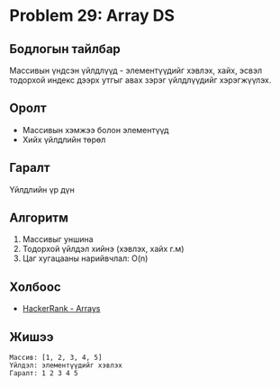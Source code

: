 # Problem 29: Array DS 
## Бодлогын тайлбар

Массивын үндсэн үйлдлүүд - элементүүдийг хэвлэх, хайх, эсвэл тодорхой индекс дээрх утгыг авах зэрэг үйлдлүүдийг хэрэгжүүлэх.

## Оролт

- Массивын хэмжээ болон элементүүд
- Хийх үйлдлийн төрөл

## Гаралт

Үйлдлийн үр дүн

## Алгоритм

1. Массивыг уншина
2. Тодорхой үйлдэл хийнэ (хэвлэх, хайх г.м)
3. Цаг хугацааны нарийвчлал: O(n)

## Холбоос

- [HackerRank - Arrays](https://www.hackerrank.com/domains/data-structures/arrays)

## Жишээ

```
Массив: [1, 2, 3, 4, 5]
Үйлдэл: элементүүдийг хэвлэх
Гаралт: 1 2 3 4 5
```